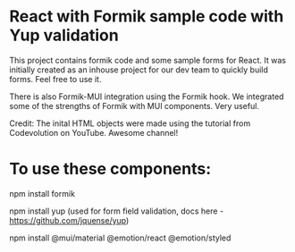 # React with Formik sample code with Yup validation

This project contains formik code and some sample forms for React. It was initially created as an inhouse project for our dev team to quickly build forms. Feel free to use it.

There is also Formik-MUI integration using the Formik hook. We integrated some of the strengths of Formik with MUI components. Very useful.

Credit: The inital HTML objects were made using the tutorial from Codevolution on YouTube. Awesome channel!

# To use these components:

npm install formik

npm install yup (used for form field validation, docs here - https://github.com/jquense/yup)

npm install @mui/material @emotion/react @emotion/styled
